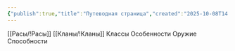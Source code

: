 ```yaml
---
{"publish":true,"title":"Путеводная страница","created":"2025-10-08T14:36:17.942+02:00","modified":"2025-10-08T16:29:38.272+02:00","cssclasses":""}
---
```



[[Расы/!Расы]]
[[Кланы/!Кланы]]
Классы
Особенности
Оружие
Способности 
